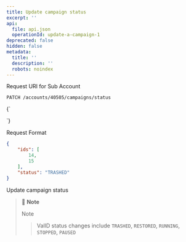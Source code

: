 ```yaml
---
title: Update campaign status
excerpt: ''
api:
  file: api.json
  operationId: update-a-campaign-1
deprecated: false
hidden: false
metadata:
  title: ''
  description: ''
  robots: noindex
---
```

Request URI for Sub Account

```
PATCH /accounts/40505/campaigns/status
```

<HTMLBlock>{`
<div></div>

<style></style>
`}</HTMLBlock>

Request Format

```json
{
    "ids": [
        14,
        15
    ],
    "status": "TRASHED"
}
```

Update campaign status

> 📘 **Note**
> 
> Note
> >
> > ValID status changes include `TRASHED`, `RESTORED`, `RUNNING`, `STOPPED`, `PAUSED`